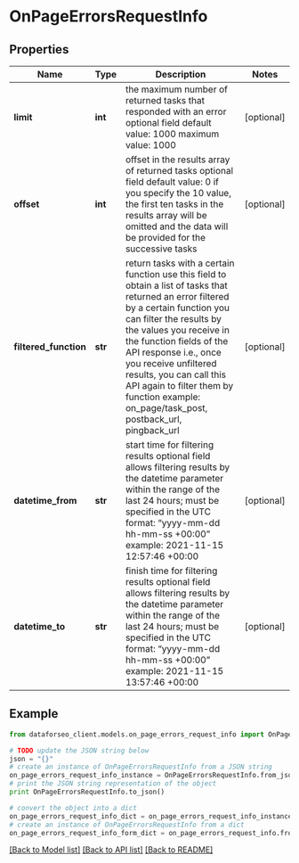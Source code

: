 # OnPageErrorsRequestInfo


## Properties

Name | Type | Description | Notes
------------ | ------------- | ------------- | -------------
**limit** | **int** | the maximum number of returned tasks that responded with an error optional field default value: 1000 maximum value: 1000 | [optional] 
**offset** | **int** | offset in the results array of returned tasks optional field default value: 0 if you specify the 10 value, the first ten tasks in the results array will be omitted and the data will be provided for the successive tasks | [optional] 
**filtered_function** | **str** | return tasks with a certain function use this field to obtain a list of tasks that returned an error filtered by a certain function you can filter the results by the values you receive in the function fields of the API response i.e., once you receive unfiltered results, you can call this API again to filter them by function example: on_page/task_post, postback_url, pingback_url | [optional] 
**datetime_from** | **str** | start time for filtering results optional field allows filtering results by the datetime parameter within the range of the last 24 hours; must be specified in the UTC format: “yyyy-mm-dd hh-mm-ss +00:00” example: 2021-11-15 12:57:46 +00:00 | [optional] 
**datetime_to** | **str** | finish time for filtering results optional field allows filtering results by the datetime parameter within the range of the last 24 hours; must be specified in the UTC format: “yyyy-mm-dd hh-mm-ss +00:00” example: 2021-11-15 13:57:46 +00:00 | [optional] 

## Example

```python
from dataforseo_client.models.on_page_errors_request_info import OnPageErrorsRequestInfo

# TODO update the JSON string below
json = "{}"
# create an instance of OnPageErrorsRequestInfo from a JSON string
on_page_errors_request_info_instance = OnPageErrorsRequestInfo.from_json(json)
# print the JSON string representation of the object
print OnPageErrorsRequestInfo.to_json()

# convert the object into a dict
on_page_errors_request_info_dict = on_page_errors_request_info_instance.to_dict()
# create an instance of OnPageErrorsRequestInfo from a dict
on_page_errors_request_info_form_dict = on_page_errors_request_info.from_dict(on_page_errors_request_info_dict)
```
[[Back to Model list]](../README.md#documentation-for-models) [[Back to API list]](../README.md#documentation-for-api-endpoints) [[Back to README]](../README.md)


